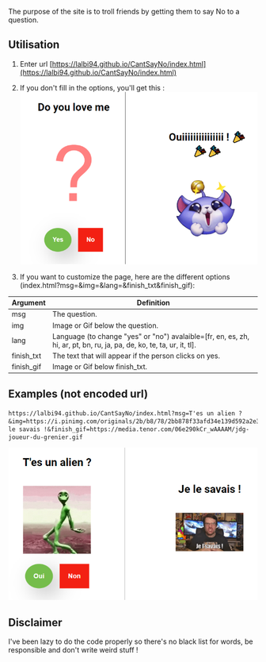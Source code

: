 The purpose of the site is to troll friends by getting them to say No to a question.

## Utilisation
1. Enter url [https://lalbi94.github.io/CantSayNo/index.html](https://lalbi94.github.io/CantSayNo/index.html)

2. If you don't fill in the options, you'll get this : ![Default page without option](assets/image.png)

3. If you want to customize the page, here are the different options (index.html?msg=&img=&lang=&finish_txt&finish_gif):

| Argument   | Definition                                             |
|------------|--------------------------------------------------------|
| msg        | The question.                                          |
| img        | Image or Gif below the question.                       |
| lang       | Language (to change "yes" or "no") avalaible=[fr, en, es, zh, hi, ar, pt, bn, ru, ja, pa, de, ko, te, ta, ur, it, tl].                        |
| finish_txt | The text that will appear if the person clicks on yes. |
| finish_gif | Image or Gif below finish_txt.                         |

## Examples (not encoded url)
```
https://lalbi94.github.io/CantSayNo/index.html?msg=T'es un alien ?&img=https://i.pinimg.com/originals/2b/b8/78/2bb878f33afd34e139d592a2e37db1b2.gif&lang=fr&finish_txt=Je le savais !&finish_gif=https://media.tenor.com/06e290kCr_wAAAAM/jdg-joueur-du-grenier.gif
```
![Exemple with link](assets/ex1.png)

## Disclaimer
I've been lazy to do the code properly so there's no black list for words, be responsible and don't write weird stuff !